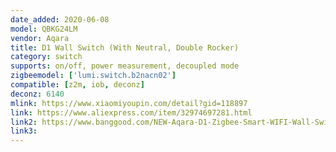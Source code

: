 ```yaml
---
date_added: 2020-06-08
model: QBKG24LM
vendor: Aqara
title: D1 Wall Switch (With Neutral, Double Rocker)
category: switch
supports: on/off, power measurement, decoupled mode
zigbeemodel: ['lumi.switch.b2nacn02']
compatible: [z2m, iob, deconz]
deconz: 6140
mlink: https://www.xiaomiyoupin.com/detail?gid=118897
link: https://www.aliexpress.com/item/32974697281.html
link2: https://www.banggood.com/NEW-Aqara-D1-Zigbee-Smart-WIFI-Wall-Switch-1-or-2-or-3-Gang-LIVE-or-NEUTRAL-LINE-Xiaomi-Mijia-APP-Remote-Controller-p-1644324.html
link3: 
---
```

